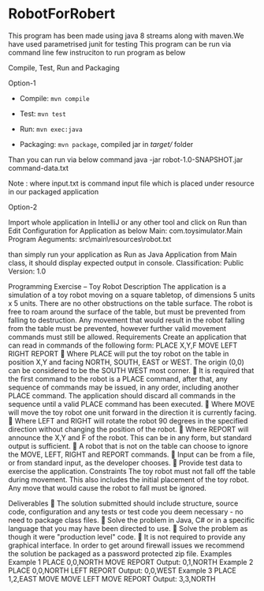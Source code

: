 # RobotForRobert
This program has been made using java 8 streams along with maven.We have used parametrised junit for testing
This program can be run via command line few instruciton to run program as below

Compile, Test, Run and Packaging

Option-1

- Compile: `mvn compile`

- Test: `mvn test`

- Run: `mvn exec:java`

- Packaging: `mvn package`, compiled jar in *target/* folder

Than you can run via below command
java -jar robot-1.0-SNAPSHOT.jar command-data.txt

Note : where input.txt is command input file which is placed under resource in our packaged application

Option-2

Import whole application in IntelliJ or any other tool
and click on Run than  Edit Configuration for Application as below
Main: com.toysimulator.Main
Program Aeguments: src\main\resources\robot.txt

than simply run your application as Run as Java Application from Main class, it should display expected output in console.
Classification: Public Version: 1.0

Programming Exercise – Toy Robot
Description
The application is a simulation of a toy robot moving on a square tabletop, of dimensions 5 units x 5 units.
There are no other obstructions on the table surface.
The robot is free to roam around the surface of the table, but must be prevented from falling to destruction. Any movement that would result in the robot falling from the table must be prevented, however further valid movement commands must still be allowed.
Requirements
Create an application that can read in commands of the following form:
PLACE X,Y,F
MOVE
LEFT
RIGHT
REPORT
 Where PLACE will put the toy robot on the table in position X,Y and facing NORTH, SOUTH, EAST or WEST. The origin (0,0) can be considered to be the SOUTH WEST most corner.
 It is required that the first command to the robot is a PLACE command, after that, any sequence of commands may be issued, in any order, including another PLACE command. The application should discard all commands in the sequence until a valid PLACE command has been executed.
 Where MOVE will move the toy robot one unit forward in the direction it is currently facing.
 Where LEFT and RIGHT will rotate the robot 90 degrees in the specified direction without changing the position of the robot.
 Where REPORT will announce the X,Y and F of the robot. This can be in any form, but standard output is sufficient.
 A robot that is not on the table can choose to ignore the MOVE, LEFT, RIGHT and REPORT commands.
 Input can be from a file, or from standard input, as the developer chooses.
 Provide test data to exercise the application.
Constraints
The toy robot must not fall off the table during movement. This also includes the initial placement of the toy robot. Any move that would cause the robot to fall must be ignored.


Deliverables
 The solution submitted should include structure, source code, configuration and any tests or test code you deem necessary - no need to package class files.
 Solve the problem in Java, C# or in a specific language that you may have been directed to use.
 Solve the problem as though it were "production level" code.
 It is not required to provide any graphical interface.
In order to get around firewall issues we recommend the solution be packaged as a password protected zip file.
Examples
Example 1
PLACE 0,0,NORTH
MOVE
REPORT
Output: 0,1,NORTH
Example 2
PLACE 0,0,NORTH
LEFT
REPORT
Output: 0,0,WEST
Example 3
PLACE 1,2,EAST
MOVE
MOVE
LEFT
MOVE
REPORT
Output: 3,3,NORTH
